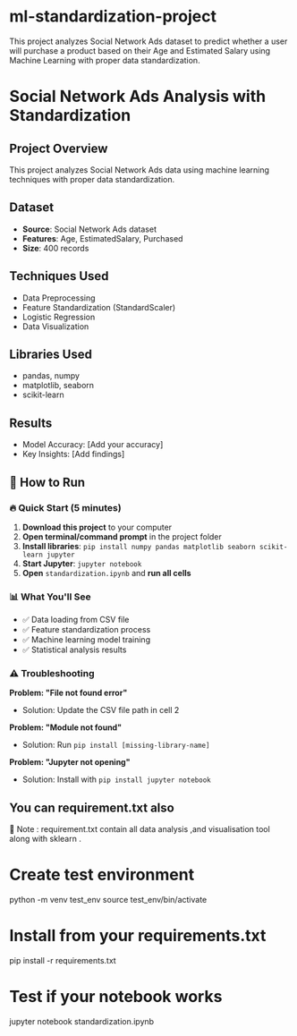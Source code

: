 # ml-standardization-project
This project analyzes Social Network Ads dataset to predict whether a user will purchase a product based on their Age and Estimated Salary using Machine Learning with proper data standardization.

# Social Network Ads Analysis with Standardization

## Project Overview
This project analyzes Social Network Ads data using machine learning techniques with proper data standardization.

## Dataset
- **Source**: Social Network Ads dataset
- **Features**: Age, EstimatedSalary, Purchased
- **Size**: 400 records

## Techniques Used
- Data Preprocessing
- Feature Standardization (StandardScaler)
- Logistic Regression
- Data Visualization

## Libraries Used
- pandas, numpy
- matplotlib, seaborn
- scikit-learn

## Results
- Model Accuracy: [Add your accuracy]
- Key Insights: [Add findings]

## **🚀 How to Run**

### **🔥 Quick Start (5 minutes)**
1. **Download this project** to your computer
2. **Open terminal/command prompt** in the project folder
3. **Install libraries**: `pip install numpy pandas matplotlib seaborn scikit-learn jupyter`
4. **Start Jupyter**: `jupyter notebook`
5. **Open** `standardization.ipynb` and **run all cells**

### **📊 What You'll See**
- ✅ Data loading from CSV file
- ✅ Feature standardization process  
- ✅ Machine learning model training
- ✅ Statistical analysis results

### **⚠️ Troubleshooting**
**Problem: "File not found error"**
- Solution: Update the CSV file path in cell 2

**Problem: "Module not found"**  
- Solution: Run `pip install [missing-library-name]`

**Problem: "Jupyter not opening"**
- Solution: Install with `pip install jupyter notebook`


##  You can requirement.txt also
🔴 Note :  requirement.txt contain all data analysis ,and visualisation tool along  with sklearn .
# Create test environment
python -m venv test_env
source test_env/bin/activate

# Install from your requirements.txt
pip install -r requirements.txt

# Test if your notebook works
jupyter notebook standardization.ipynb
